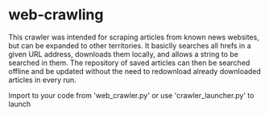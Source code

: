 # web-crawling
This crawler was intended for scraping articles from known news websites, but can be expanded to other territories.
It basiclly searches all hrefs in a given URL address, downloads them locally, and allows a string to be searched in them.
The repository of saved articles can then be searched offline and be updated without the need to redownload already downloaded articles in every run.

Import to your code from 'web_crawler.py' or use 'crawler_launcher.py' to launch
